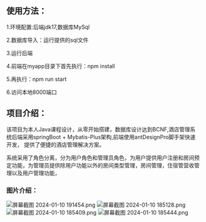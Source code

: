 <h2>使用方法：</h2>
<p>1.环境配置:后端jdk17,数据库MySql</p>
<p>2.数据库导入：运行提供的sql文件</p>
<p>3.运行后端</p>
<p>4.前端在myapp目录下首先执行：npm install </p>
<p>5.再执行：npm run start</p>
<p>6.访问本地8000端口</p>
<h2>项目介绍：</h2>
<p>
    该项目为本人Java课程设计，从零开始搭建，数据库设计达到BCNF,酒店管理系统后端采用springBoot + Mybatis-Plus架构,前端使用antDesignPro脚手架快速开发，
    提供了便捷的酒店管理解决方案。
</p>
<p>
    系统采用了角色分离，分为用户角色和管理员角色，为用户提供用户注册和房间预定功能，为管理员提供除用户功能以外的房间类型管理，房间管理，住宿管营收管理以及用户管理功能，
</p>
<h3>图片介绍：</h3>

![屏幕截图 2024-01-10 191454.png](https://www.freeimg.cn/i/2024/01/10/659e7c3db44a4.png)
![屏幕截图 2024-01-10 185128.png](https://www.freeimg.cn/i/2024/01/10/659e7b5ec9b12.png)
![屏幕截图 2024-01-10 185409.png](https://www.freeimg.cn/i/2024/01/10/659e7b9214cdb.png)
![屏幕截图 2024-01-10 185444.png](https://www.freeimg.cn/i/2024/01/10/659e7ba9392c7.png)
